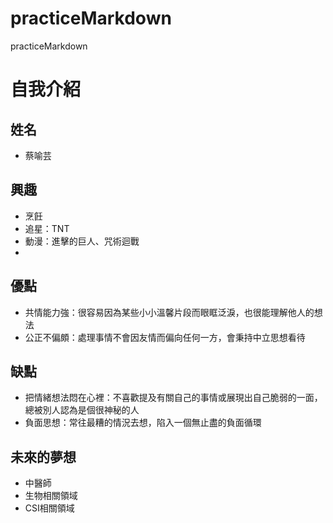 # practiceMarkdown
practiceMarkdown
# 自我介紹

## 姓名
- 蔡喻芸

## 興趣
- 烹飪
- 追星：TNT
- 動漫：進擊的巨人、咒術迴戰
- 

## 優點
- 共情能力強：很容易因為某些小小溫馨片段而眼眶泛淚，也很能理解他人的想法
- 公正不偏頗：處理事情不會因友情而偏向任何一方，會秉持中立思想看待

## 缺點
- 把情緒想法悶在心裡：不喜歡提及有關自己的事情或展現出自己脆弱的一面，總被別人認為是個很神秘的人
- 負面思想：常往最糟的情況去想，陷入一個無止盡的負面循環

## 未來的夢想
- 中醫師
- 生物相關領域
- CSI相關領域
